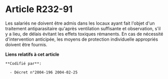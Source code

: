 # Article R232-91

Les salariés ne doivent être admis dans les locaux ayant fait l'objet d'un traitement antiparasitaire qu'après ventilation
suffisante et observation, s'il y a lieu, de délais évitant les effets toxiques rémanents. En cas de nécessité d'intervention
anticipée, les moyens de protection individuelle appropriés doivent être fournis.

**Liens relatifs à cet article**

	**Codifié par**:

	  - Décret n°2004-196 2004-02-25
